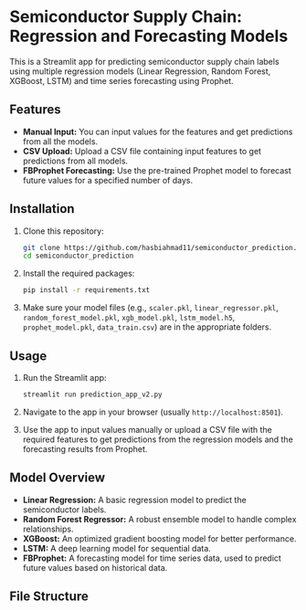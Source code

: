 # Semiconductor Supply Chain: Regression and Forecasting Models

This is a Streamlit app for predicting semiconductor supply chain labels using multiple regression models (Linear Regression, Random Forest, XGBoost, LSTM) and time series forecasting using Prophet.

## Features
- **Manual Input:** You can input values for the features and get predictions from all the models.
- **CSV Upload:** Upload a CSV file containing input features to get predictions from all models.
- **FBProphet Forecasting:** Use the pre-trained Prophet model to forecast future values for a specified number of days.

## Installation

1. Clone this repository:
    ```bash
    git clone https://github.com/hasbiahmad11/semiconductor_prediction.git
    cd semiconductor_prediction
    ```

2. Install the required packages:
    ```bash
    pip install -r requirements.txt
    ```

3. Make sure your model files (e.g., `scaler.pkl`, `linear_regressor.pkl`, `random_forest_model.pkl`, `xgb_model.pkl`, `lstm_model.h5`, `prophet_model.pkl`, `data_train.csv`) are in the appropriate folders.

## Usage

1. Run the Streamlit app:
    ```bash
    streamlit run prediction_app_v2.py
    ```

2. Navigate to the app in your browser (usually `http://localhost:8501`).

3. Use the app to input values manually or upload a CSV file with the required features to get predictions from the regression models and the forecasting results from Prophet.

## Model Overview
- **Linear Regression:** A basic regression model to predict the semiconductor labels.
- **Random Forest Regressor:** A robust ensemble model to handle complex relationships.
- **XGBoost:** An optimized gradient boosting model for better performance.
- **LSTM:** A deep learning model for sequential data.
- **FBProphet:** A forecasting model for time series data, used to predict future values based on historical data.

## File Structure

